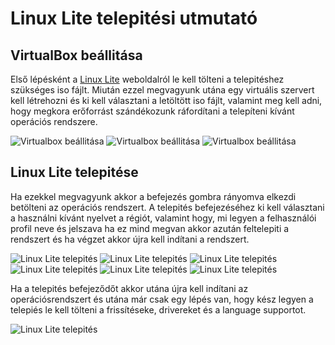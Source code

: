 # Linux Lite telepitési utmutató
## VirtualBox beállitása
Első lépésként a [Linux Lite](https://www.linuxliteos.com/index.html) weboldalról le kell tölteni a telepitéshez szükséges iso fájlt. Miután ezzel megvagyunk utána egy virtuális szervert kell létrehozni és ki kell választani a letöltött iso fájlt, valamint meg kell adni, hogy megkora erőforrást szándékozunk ráfordítani a telepíteni kívánt operációs rendszere.  

![Virtualbox beállitása](./kepek/kep1.png)
![Virtualbox beállitása](./kepek/kep2.png)
![Virtualbox beállitása](./kepek/kep3.png)

## Linux Lite telepitése 
Ha ezekkel megvagyunk akkor a befejezés gombra rányomva elkezdi betölteni az operációs rendszert. A telepités befejezéséhez ki kell választani a használni kívánt nyelvet a régiót, valamint hogy, mi legyen a felhasználói profil neve és jelszava ha ez mind megvan akkor azután feltelepiti a rendszert és ha végzet akkor újra kell indítani a rendszert. 

![Linux Lite telepités](./kepek/kep4.png)
![Linux Lite telepités](./kepek/kep5.png)
![Linux Lite telepités](./kepek/kep6.png)
![Linux Lite telepités](./kepek/kep7.png)
![Linux Lite telepités](./kepek/kep8.png)
![Linux Lite telepités](./kepek/kep9.png)

Ha a telepités befejeződőt akkor utána újra kell indítani az operációsrendszert és utána már csak egy lépés van, hogy kész legyen a telepiés le kell tölteni a frissítéseke, drivereket és a language supportot. 

![Linux Lite telepités](./kepek/kep10.png)